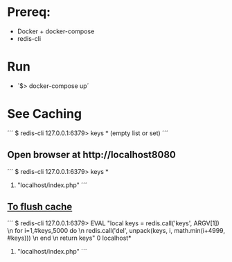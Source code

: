 # Prereq: # 
* Docker + docker-compose
* redis-cli 

# Run #
* ´$> docker-compose up´


# See Caching #
´´´
$ redis-cli
127.0.0.1:6379> keys *
(empty list or set)
´´´
## Open browser at http://localhost8080 ##

´´´
$ redis-cli
127.0.0.1:6379> keys *
1) "localhost/index.php"
´´´
## [To flush cache](http://blog.code4hire.com/2016/09/deleting-keys-with-wildcards-in-redis/) ##
´´´
$ redis-cli
127.0.0.1:6379> EVAL "local keys = redis.call('keys', ARGV[1]) \n for i=1,#keys,5000 do \n redis.call('del', unpack(keys, i, math.min(i+4999, #keys))) \n end \n return keys" 0 localhost*
1) "localhost/index.php"
´´´

